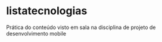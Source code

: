# listatecnologias
Prática do conteúdo visto em sala na disciplina de projeto de desenvolvimento mobile
